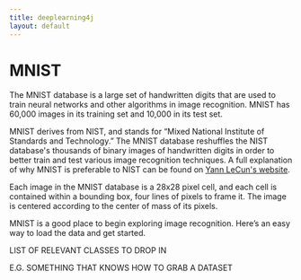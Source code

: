 ```yaml
---
title: deeplearning4j
layout: default
---
```


# MNIST

The MNIST database is a large set of handwritten digits that are used to train neural networks and other algorithms in image recognition. MNIST has 60,000 images in its training set and 10,000 in its test set. 

MNIST derives from NIST, and stands for “Mixed National Institute of Standards and Technology.” The MNIST database reshuffles the NIST database's thousands of binary images of handwritten digits in order to better train and test various image recognition techniques. A full explanation of why MNIST is preferable to NIST can be found on [Yann LeCun's website](http://yann.lecun.com/exdb/mnist/).

Each image in the MNIST database is a 28x28 pixel cell, and each cell is contained within a bounding box, four lines of pixels to frame it. The image is centered according to the center of mass of its pixels. 

MNIST is a good place to begin exploring image recognition. Here’s an easy way to load the data and get started. 

LIST OF RELEVANT CLASSES TO DROP IN

E.G. SOMETHING THAT KNOWS HOW TO GRAB A DATASET